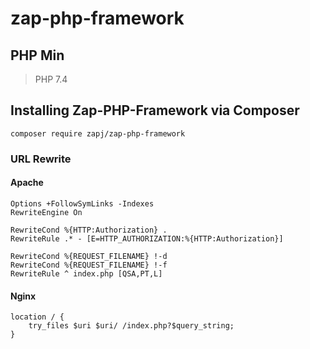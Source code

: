 # zap-php-framework

## PHP Min

> PHP 7.4


## Installing Zap-PHP-Framework via Composer

```
composer require zapj/zap-php-framework
```



### URL Rewrite

#### Apache
````apacheconf
Options +FollowSymLinks -Indexes
RewriteEngine On
 
RewriteCond %{HTTP:Authorization} .
RewriteRule .* - [E=HTTP_AUTHORIZATION:%{HTTP:Authorization}]
 
RewriteCond %{REQUEST_FILENAME} !-d
RewriteCond %{REQUEST_FILENAME} !-f
RewriteRule ^ index.php [QSA,PT,L]
````


#### Nginx
````text
location / {
    try_files $uri $uri/ /index.php?$query_string;
}
````
